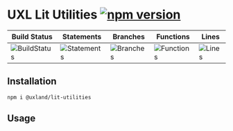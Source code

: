 # UXL Lit Utilities [![npm version](https://badge.fury.io/js/%40uxland%2Flit-utilities.svg)](https://badge.fury.io/js/%40uxland%2Flit-utilities)

| Build Status                                    | Statements                                    | Branches                                  | Functions                                   | Lines                               |
| ----------------------------------------------- | --------------------------------------------- | ----------------------------------------- | ------------------------------------------- | ----------------------------------- |
| ![BuildStatus](https://img.shields.io/badge/Build-Passing-brightgreen.svg "Building Status") | ![Statements](https://img.shields.io/badge/Coverage-82.5%25-yellow.svg "Make me better!") | ![Branches](https://img.shields.io/badge/Coverage-60%25-red.svg "Make me better!") | ![Functions](https://img.shields.io/badge/Coverage-75%25-red.svg "Make me better!") | ![Lines](https://img.shields.io/badge/Coverage-82.5%25-yellow.svg "Make me better!") |

## Installation

`npm i @uxland/lit-utilities`

## Usage
